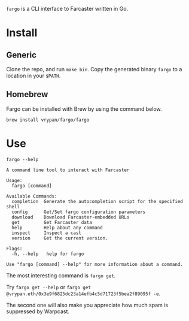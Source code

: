 `fargo` is a CLI interface to Farcaster written in Go.

# Install

## Generic
Clone the repo, and run `make bin`. Copy the generated binary `fargo` to a location in your `$PATH`.

## Homebrew

Fargo can be installed with Brew by using the command below.

`brew install vrypan/fargo/fargo`

# Use

```
fargo --help

A command line tool to interact with Farcaster

Usage:
  fargo [command]

Available Commands:
  completion  Generate the autocompletion script for the specified shell
  config      Get/Set fargo configuration parameters
  download    Download Farcaster-embedded URLs
  get         Get Farcaster data
  help        Help about any command
  inspect     Inspect a cast
  version     Get the current version.

Flags:
  -h, --help   help for fargo

Use "fargo [command] --help" for more information about a command.
```

The most interesting command is `fargo get`. 

Try `fargo get --help` or `fargo get @vrypan.eth/0x3e9f6825dc23a14efb4c5d71723f5bea2f89095f -e`.

The second one will also make you appreciate how much spam is suppressed by Warpcast.
